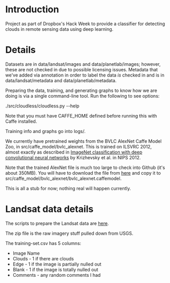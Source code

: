 # Introduction

Project as part of Dropbox's Hack Week to provide a classifier for detecting clouds in remote sensing data using deep learning.

# Details

Datasets are in data/landsat/images and data/planetlab/images; however, these are not checked in due to possible licensing issues. Metadata that we've added via annotation in order to label the data _is_ checked in and is in data/landsat/metadata and data/planetlab/metadata.

Preparing the data, training, and generating graphs to know how we are doing is via a single command-line tool. Run the following to see options:

./src/cloudless/cloudless.py --help

Note that you must have CAFFE_HOME defined before running this with Caffe installed.

Training info and graphs go into logs/.

We currently have pretrained weights from the BVLC AlexNet Caffe Model Zoo, in src/caffe_model/bvlc_alexnet. This is trained on ILSVRC 2012, almost exactly as described in [ImageNet classification with deep convolutional neural networks](http://papers.nips.cc/paper/4824-imagenet-classification-with-deep-convolutional-neural-networks) by Krizhevsky et al. in NIPS 2012.

Note that the trained AlexNet file is much too large to check into Github (it's about 350MB). You will have to download the file from [here](http://dl.caffe.berkeleyvision.org/bvlc_alexnet.caffemodel) and copy it to src/caffe_model/bvlc_alexnet/bvlc_alexnet.caffemodel.

This is all a stub for now; nothing real will happen currently.

# Landsat data details

The scripts to prepare the Landsat data are [here](https://github.com/max-nova/cloudless).

The zip file is the raw imagery stuff pulled down from USGS.

The training-set.csv has 5 columns:
 * Image Name
 * Clouds - 1 if there are clouds
 * Edge - 1 if the image is partially nulled out
 * Blank - 1 if the image is totally nulled out
 * Comments - any random comments I had
